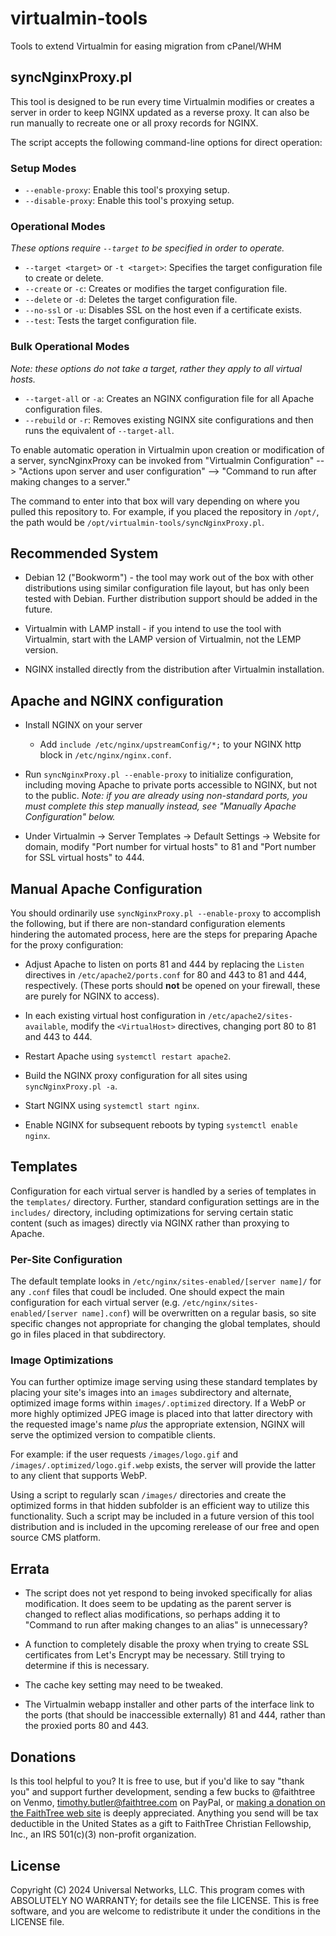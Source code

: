# virtualmin-tools
Tools to extend Virtualmin for easing migration from cPanel/WHM

## syncNginxProxy.pl
This tool is designed to be run every time Virtualmin modifies or creates a server in order to keep NGINX updated as a reverse proxy. It can also be run manually to recreate one or all proxy records for NGINX.

The script accepts the following command-line options for direct operation:

### Setup Modes
- `--enable-proxy`:  Enable this tool's proxying setup.
- `--disable-proxy`: Enable this tool's proxying setup.

### Operational Modes
*These options require `--target` to be specified in order to operate.*

- `--target <target>` or `-t <target>`: Specifies the target configuration file to create or delete.
- `--create` or `-c`: Creates or modifies the target configuration file.
- `--delete` or `-d`: Deletes the target configuration file.
- `--no-ssl` or `-u`: Disables SSL on the host even if a certificate exists.
- `--test`: Tests the target configuration file.

### Bulk Operational Modes
*Note: these options do not take a target, rather they apply to all virtual hosts.*

- `--target-all` or `-a`: Creates an NGINX configuration file for all Apache configuration files.
- `--rebuild` or `-r`: Removes existing NGINX site configurations and then runs the equivalent of `--target-all`.


To enable automatic operation in Virtualmin upon creation or modification of a server, syncNginxProxy can be invoked from "Virtualmin Configuration" --> "Actions upon server and user configuration" --> "Command to run after making changes to a server."

The command to enter into that box will vary depending on where you pulled this repository to. For example, if you placed the repository in `/opt/`, the path would be `/opt/virtualmin-tools/syncNginxProxy.pl`. 

## Recommended System 

- Debian 12 ("Bookworm") - the tool may work out of the box with other distributions using similar configuration file layout, but has only been tested with Debian. Further distribution support should be added in the future.

- Virtualmin with LAMP install - if you intend to use the tool with Virtualmin, start with the LAMP version of Virtualmin, not the LEMP version. 

- NGINX installed directly from the distribution after Virtualmin installation.

## Apache and NGINX configuration

- Install NGINX on your server

    - Add `include /etc/nginx/upstreamConfig/*;` to your NGINX http block in `/etc/nginx/nginx.conf`.

- Run `syncNginxProxy.pl --enable-proxy` to initialize configuration, including moving Apache to private ports accessible to NGINX, but not to the public. *Note: if you are already using non-standard ports, you must complete this step manually instead, see "Manually Apache Configuration" below.*

- Under Virtualmin -> Server Templates -> Default Settings -> Website for domain, modify "Port number for virtual hosts" to 81 and "Port number for SSL virtual hosts" to 444.

## Manual Apache Configuration

You should ordinarily use `syncNginxProxy.pl --enable-proxy` to accomplish the following, but if there are non-standard configuration elements hindering the automated process, here are the steps for preparing Apache for the proxy configuration:

- Adjust Apache to listen on ports 81 and 444 by replacing the `Listen` directives in `/etc/apache2/ports.conf` for 80 and 443 to 81 and 444, respectively. (These ports should **not** be opened on your firewall, these are purely for NGINX to access).

- In each existing virtual host configuration in `/etc/apache2/sites-available`, modify the `<VirtualHost>` directives, changing port 80 to 81 and 443 to 444.

- Restart Apache using `systemctl restart apache2`.

- Build the NGINX proxy configuration for all sites using `syncNginxProxy.pl -a`.

- Start NGINX using `systemctl start nginx`. 

- Enable NGINX for subsequent reboots by typing `systemctl enable nginx`.

## Templates
Configuration for each virtual server is handled by a series of templates in the `templates/` directory. Further, standard configuration settings are in the `includes/` directory, including optimizations for serving certain static content (such as images) directly via NGINX rather than proxying to Apache.

### Per-Site Configuration
The default template looks in `/etc/nginx/sites-enabled/[server name]/` for any `.conf` files that coudl be included. One should expect the main configuration for each virtual server (e.g. `/etc/nginx/sites-enabled/[server name].conf`) will be overwritten on a regular basis, so site specific changes not appropriate for changing the global templates, should go in files placed in that subdirectory.

### Image Optimizations
You can further optimize image serving using these standard templates by placing your site's images into an `images` subdirectory and alternate, optimized image forms within `images/.optimized` directory. If a WebP or more highly optimized JPEG image is placed into that latter directory with the requested image's name *plus* the appropriate extension, NGINX will serve the optimized version to compatible clients.

For example: if the user requests `/images/logo.gif` and `/images/.optimized/logo.gif.webp` exists, the server will provide the latter to any client that supports WebP. 

Using a script to regularly scan `/images/` directories and create the optimized forms in that hidden subfolder is an efficient way to utilize this functionality. Such a script may be included in a future version of this tool distribution and is included in the upcoming rerelease of our free and open source CMS platform.

## Errata 

- The script does not yet respond to being invoked specifically for alias modification. It does seem to be updating as the parent server is changed to reflect alias modifications, so perhaps adding it to "Command to run after making changes to an alias" is unnecessary?

- A function to completely disable the proxy when trying to create SSL certificates from Let's Encrypt may be necessary. Still trying to determine if this is necessary.

- The cache key setting may need to be tweaked.

- The Virtualmin webapp installer and other parts of the interface link to the ports (that should be inaccessible externally) 81 and 444, rather than the proxied ports 80 and 443.

## Donations

Is this tool helpful to you? It is free to use, but if you'd like to say "thank you" and support further development, sending a few bucks to @faithtree on Venmo, timothy.butler@faithtree.com on PayPal, or [making a donation on the FaithTree web site](https://faithtree.com/sa805) is deeply appreciated. Anything you send will be tax deductible in the United States as a gift to FaithTree Christian Fellowship, Inc., an IRS 501(c)(3) non-profit organization.

## License

Copyright (C) 2024 Universal Networks, LLC. This program comes with ABSOLUTELY NO WARRANTY; for details see the file LICENSE. This is free software, and you are welcome to redistribute it under the conditions in the LICENSE file.